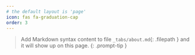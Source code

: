 ```yaml
---
# the default layout is 'page'
icon: fas fa-graduation-cap
order: 3
---
```


> Add Markdown syntax content to file `_tabs/about.md`{: .filepath } and it will show up on this page.
{: .prompt-tip }

